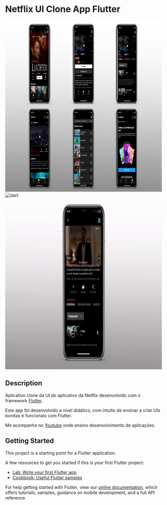 # Netflix UI Clone App Flutter

<img src="img-readme.png" alt="dart" width="967" height="550">

<img src="gif-part1-readme.gif" alt="dart" width="967" height="550">

<img src="gif-part2-readme.gif" alt="dart" width="967" height="550">

## Description

Aplicativo clone da UI do aplicativo da Netflix desenvolvido com o framework [Flutter](https://flutter.dev/?gclid=Cj0KCQjwh_eFBhDZARIsALHjIKdqATCld5p0iiYi6y3rP_zgZtbNDmimnJi9tqpnBiDhpSERx9ECp1IaApyYEALw_wcB&gclsrc=aw.ds).

Este app foi desenvolvido a nível didático, com intuito de ensinar a criar UIs bonitas e funcionais com Flutter.

Me acompanhe no [Youtube](https://www.youtube.com/channel/UCVValMWX9CjPx8o6Vi-vp5w) onde ensino desenvolvimento de aplicações.

## Getting Started

This project is a starting point for a Flutter application.

A few resources to get you started if this is your first Flutter project:

- [Lab: Write your first Flutter app](https://flutter.dev/docs/get-started/codelab)
- [Cookbook: Useful Flutter samples](https://flutter.dev/docs/cookbook)

For help getting started with Flutter, view our
[online documentation](https://flutter.dev/docs), which offers tutorials,
samples, guidance on mobile development, and a full API reference.
